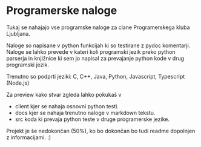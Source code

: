# Programerske naloge

Tukaj se nahajajo vse programske naloge za clane Programerskega kluba Ljubljana.

Naloge so napisane v python funkcijah ki so testirane z pydoc komentarji.
Naloge se lahko prevede v kateri koli programski jezik preko python parserja in knjižnice
ki sem jo napisal za prevajanje python kode v drug programski jezik.

Trenutno so podprti jeziki: C, C++, Java, Python, Javascript, Typescript (Node.js)

Za preview kako stvar zgleda lahko pokukaš v

* client kjer se nahaja osnovni python testi.
* docs kjer se nahaja trenutno naloge v markdown tekstu.
* src koda ki prevaja python teste v druge programerske jezike.

Projekt je še nedokončan (50%), ko bo dokončan bo tudi readme dopolnjen z informacijami. :)
